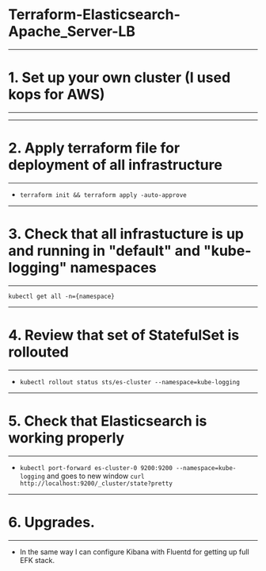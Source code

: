 # Terraform-Elasticsearch-Apache_Server-LB
___
# 1. Set up your own cluster (I used kops for AWS)
___
___
# 2. Apply terraform file for deployment of all infrastructure
___
* ``` terraform init && terraform apply -auto-approve ```
___
# 3. Check that all infrastucture is up and running in "default" and "kube-logging" namespaces
___
``` kubectl get all -n={namespace} ```
___
# 4. Review that set of StatefulSet is rollouted 
___
* ``` kubectl rollout status sts/es-cluster --namespace=kube-logging ```
___
# 5. Check that Elasticsearch is working properly
___
* ``` kubectl port-forward es-cluster-0 9200:9200 --namespace=kube-logging ``` and goes to new window ``` curl http://localhost:9200/_cluster/state?pretty ```
___
# 6. Upgrades. 
___
* In the same way I can configure Kibana with Fluentd for getting up full EFK stack.